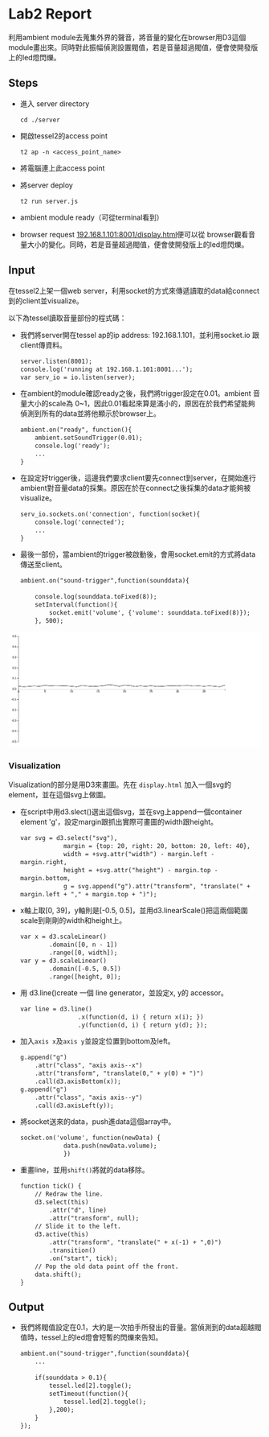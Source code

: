 

# Lab2 Report
利用ambient module去蒐集外界的聲音，將音量的變化在browser用D3這個module畫出來。同時對此振幅偵測設置閥值，若是音量超過閥值，便會使開發版上的led燈閃爍。

## Steps
- 進入 server directory

	```
	cd ./server
	```
- 開啟tessel2的access point

	```
	t2 ap -n <access_point_name>
	```
- 將電腦連上此access point
- 將server deploy

	```
	t2 run server.js
	```
- ambient module ready（可從terminal看到） 
- browser request [192.168.1.101:8001/display.html](192.168.1.101:8001/display.html)便可以從 browser觀看音量大小的變化。同時，若是音量超過閥值，便會使開發版上的led燈閃爍。

## Input

在tessel2上架一個web server，利用socket的方式來傳遞讀取的data給connect到的client並visualize。

以下為tessel讀取音量部份的程式碼：

- 我們將server開在tessel ap的ip address: 192.168.1.101，並利用socket.io 跟client傳資料。
	```
	server.listen(8001);
	console.log('running at 192.168.1.101:8001...');
	var serv_io = io.listen(server);
	```
- 在ambient的module確認ready之後，我們將trigger設定在0.01。ambient 音量大小的scale為 0~1，因此0.01看起來算是滿小的，原因在於我們希望能夠偵測到所有的data並將他顯示於browser上。
	```
	ambient.on("ready", function(){
		ambient.setSoundTrigger(0.01);
		console.log('ready');
		...
	}
	```

- 在設定好trigger後，這邊我們要求client要先connect到server，在開始進行ambient對音量data的採集。原因在於在connect之後採集的data才能夠被visualize。
	```
	serv_io.sockets.on('connection', function(socket){
		console.log('connected');
		...
	}
	```
- 最後一部份，當ambient的trigger被啟動後，會用socket.emit的方式將data傳送至client。
	```
	ambient.on("sound-trigger",function(sounddata){
				
		console.log(sounddata.toFixed(8));
		setInterval(function(){
			socket.emit('volume', {'volume': sounddata.toFixed(8)});
		}, 500);
	```

![](./visualization.png "Visualize Sound Data")

### Visualization

Visualization的部分是用D3來畫圖。先在 `display.html` 加入一個svg的element，並在這個svg上做圖。

- 在script中用d3.slect()選出這個svg，並在svg上append一個container element 'g'，設定margin跟抓出實際可畫圖的width跟height。

	```
	var svg = d3.select("svg"),
	            margin = {top: 20, right: 20, bottom: 20, left: 40},
	            width = +svg.attr("width") - margin.left - margin.right,
	            height = +svg.attr("height") - margin.top - margin.bottom,
	            g = svg.append("g").attr("transform", "translate(" + margin.left + "," + margin.top + ")");
	```

- x軸上取[0, 39]，y軸則是[-0.5, 0.5]，並用d3.linearScale()把這兩個範圍scale到剛剛的width和height上。

	```
	var x = d3.scaleLinear()
	        .domain([0, n - 1])
	        .range([0, width]);
	var y = d3.scaleLinear()
	        .domain([-0.5, 0.5])
	        .range([height, 0]);
	```

- 用 d3.line()create 一個 line generator，並設定x, y的 accessor。

	```
	var line = d3.line()
	    			.x(function(d, i) { return x(i); })
	    			.y(function(d, i) { return y(d); });
	```
- 加入`axis x`及`axis y`並設定位置到bottom及left。

	```
	g.append("g")
	    .attr("class", "axis axis--x")
	    .attr("transform", "translate(0," + y(0) + ")")
	    .call(d3.axisBottom(x));
	g.append("g")
	    .attr("class", "axis axis--y")
	    .call(d3.axisLeft(y));
	
	```
- 將socket送來的data，push進data這個array中。

	```
	socket.on('volume', function(newData) {
	            data.push(newData.volume);
				})
	```
- 重畫line，並用`shift()`將就的data移除。

	```
	function tick() {
	    // Redraw the line.
	    d3.select(this)
	        .attr("d", line)
	        .attr("transform", null);
	    // Slide it to the left.
	    d3.active(this)
	        .attr("transform", "translate(" + x(-1) + ",0)")
	        .transition()
	        .on("start", tick);
	    // Pop the old data point off the front.
	    data.shift();
	}
	```



## Output

- 我們將閥值設定在0.1，大約是一次拍手所發出的音量。當偵測到的data超越閥值時，tessel上的led燈會短暫的閃爍來告知。

	```
	ambient.on("sound-trigger",function(sounddata){
		...
					
		if(sounddata > 0.1){
			tessel.led[2].toggle();
			setTimeout(function(){
				tessel.led[2].toggle();
			},200);
		}
	});
	```
